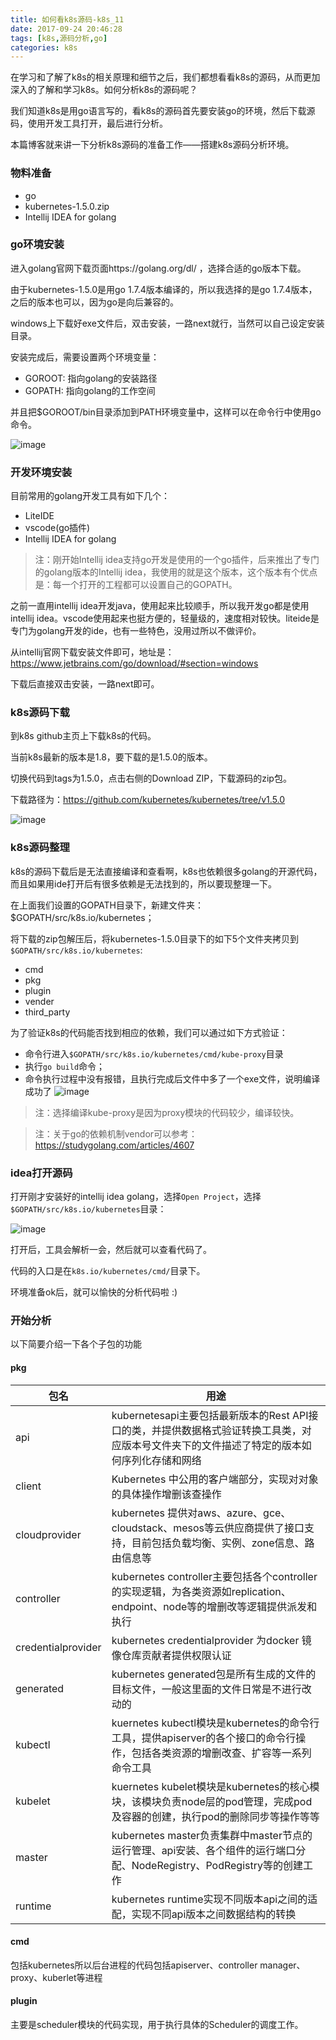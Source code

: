 ```yaml
---
title: 如何看k8s源码-k8s_11
date: 2017-09-24 20:46:28
tags: [k8s,源码分析,go]
categories: k8s
---
```


在学习和了解了k8s的相关原理和细节之后，我们都想看看k8s的源码，从而更加深入的了解和学习k8s。如何分析k8s的源码呢？

我们知道k8s是用go语言写的，看k8s的源码首先要安装go的环境，然后下载源码，使用开发工具打开，最后进行分析。

本篇博客就来讲一下分析k8s源码的准备工作——搭建k8s源码分析环境。

### 物料准备

- go
- kubernetes-1.5.0.zip
- Intellij IDEA for golang

### go环境安装

进入golang官网下载页面https://golang.org/dl/  ，选择合适的go版本下载。

由于kubernetes-1.5.0是用go 1.7.4版本编译的，所以我选择的是go 1.7.4版本，之后的版本也可以，因为go是向后兼容的。

windows上下载好exe文件后，双击安装，一路next就行，当然可以自己设定安装目录。

安装完成后，需要设置两个环境变量：

- GOROOT: 指向golang的安装路径
- GOPATH: 指向golang的工作空间

并且把$GOROOT/bin目录添加到PATH环境变量中，这样可以在命令行中使用go命令。

![image](https://user-images.githubusercontent.com/11350907/30808105-48d76fba-a22f-11e7-94a5-da77f0cbd5a7.png)

### 开发环境安装

目前常用的golang开发工具有如下几个：

- LiteIDE
- vscode(go插件)
- Intellij IDEA for golang

> 注：刚开始Intellij idea支持go开发是使用的一个go插件，后来推出了专门的golang版本的Intellij idea，我使用的就是这个版本，这个版本有个优点是：每一个打开的工程都可以设置自己的GOPATH。

之前一直用intellij idea开发java，使用起来比较顺手，所以我开发go都是使用intellij idea。vscode使用起来也挺方便的，轻量级的，速度相对较快。liteide是专门为golang开发的ide，也有一些特色，没用过所以不做评价。

从intellij官网下载安装文件即可，地址是：https://www.jetbrains.com/go/download/#section=windows

下载后直接双击安装，一路next即可。

### k8s源码下载

到k8s github主页上下载k8s的代码。

当前k8s最新的版本是1.8，要下载的是1.5.0的版本。

切换代码到tags为1.5.0，点击右侧的Download ZIP，下载源码的zip包。

下载路径为：https://github.com/kubernetes/kubernetes/tree/v1.5.0

![image](https://user-images.githubusercontent.com/11350907/30808470-cf873db4-a230-11e7-8e55-6a077a7fa462.png)

### k8s源码整理

k8s的源码下载后是无法直接编译和查看啊，k8s也依赖很多golang的开源代码，而且如果用ide打开后有很多依赖是无法找到的，所以要现整理一下。

在上面我们设置的GOPATH目录下，新建文件夹：$GOPATH/src/k8s.io/kubernetes；

将下载的zip包解压后，将kubernetes-1.5.0目录下的如下5个文件夹拷贝到`$GOPATH/src/k8s.io/kubernetes`:

- cmd
- pkg
- plugin
- vender
- third_party

为了验证k8s的代码能否找到相应的依赖，我们可以通过如下方式验证：

- 命令行进入`$GOPATH/src/k8s.io/kubernetes/cmd/kube-proxy`目录
- 执行`go build`命令；
- 命令执行过程中没有报错，且执行完成后文件中多了一个exe文件，说明编译成功了
![image](https://user-images.githubusercontent.com/11350907/30810418-a98a8380-a237-11e7-956e-1d817a4efa75.png)

> 注：选择编译kube-proxy是因为proxy模块的代码较少，编译较快。

> 注：关于go的依赖机制vendor可以参考：https://studygolang.com/articles/4607

### idea打开源码

打开刚才安装好的intellij idea golang，选择`Open Project`，选择`$GOPATH/src/k8s.io/kubernetes`目录：

![image](https://user-images.githubusercontent.com/11350907/30810747-a809535a-a238-11e7-8a3e-42afc054acac.png)

打开后，工具会解析一会，然后就可以查看代码了。

代码的入口是在`k8s.io/kubernetes/cmd/`目录下。

环境准备ok后，就可以愉快的分析代码啦 :) 

### 开始分析

以下简要介绍一下各个子包的功能

#### pkg

| 包名  |	用途 |
| ---- | ---- |
| api | kubernetesapi主要包括最新版本的Rest API接口的类，并提供数据格式验证转换工具类，对应版本号文件夹下的文件描述了特定的版本如何序列化存储和网络	 |
| client |	Kubernetes 中公用的客户端部分，实现对对象的具体操作增删该查操作	|
| cloudprovider	| kubernetes 提供对aws、azure、gce、cloudstack、mesos等云供应商提供了接口支持，目前包括负载均衡、实例、zone信息、路由信息等 |	
| controller |	kubernetes controller主要包括各个controller的实现逻辑，为各类资源如replication、endpoint、node等的增删改等逻辑提供派发和执行	|
| credentialprovider |	kubernetes credentialprovider 为docker 镜像仓库贡献者提供权限认证	 |
| generated | 	kubernetes generated包是所有生成的文件的目标文件，一般这里面的文件日常是不进行改动的	|
| kubectl |	kuernetes kubectl模块是kubernetes的命令行工具，提供apiserver的各个接口的命令行操作，包括各类资源的增删改查、扩容等一系列命令工具 |	
| kubelet |	kuernetes kubelet模块是kubernetes的核心模块，该模块负责node层的pod管理，完成pod及容器的创建，执行pod的删除同步等操作等等 |	
| master |	kubernetes master负责集群中master节点的运行管理、api安装、各个组件的运行端口分配、NodeRegistry、PodRegistry等的创建工作 |	
| runtime |	kubernetes runtime实现不同版本api之间的适配，实现不同api版本之间数据结构的转换	 |

#### cmd

包括kubernetes所以后台进程的代码包括apiserver、controller manager、proxy、kuberlet等进程

#### plugin

主要是scheduler模块的代码实现，用于执行具体的Scheduler的调度工作。